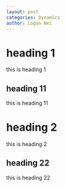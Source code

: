 ```yaml
---
layout: post
categories: Dynamics
author: Logan Wei
---
```


# heading 1
this is heading 1
## heading 11
this is heading 11
# heading 2
this is heading 2
## heading 22
this is heading 22